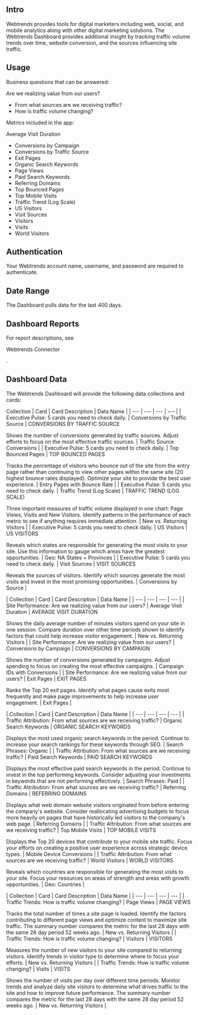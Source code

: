 

Intro
-------

Webtrends provides tools for digital marketers including web, social, and mobile analytics along with other digital marketing solutions. The Webtrends Dashboard provides additional insight by tracking traffic volume trends over time, website conversion, and the sources influencing site traffic.


 Usage
-------

Business questions that can be answered:

 Are we realizing value from our users?
* From what sources are we receiving traffic?
* How is traffic volume changing?

Metrics included in the app:

 Average Visit Duration
* Conversions by Campaign
* Conversions by Traffic Source
* Exit Pages
* Organic Search Keywords
* Page Views
* Paid Search Keywords
* Referring Domains
* Top Bounced Pages
* Top Mobile Visits
* Traffic Trend (Log Scale)
* US Visitors
* Visit Sources
* Visitors
* Visits
* World Visitors

Authentication
----------------

Your Webtrends account name, username, and password are required to authenticate.


 Date Range
------------

The Dashboard pulls data for the last 400 days.


 Dashboard Reports
-------------------

For report descriptions, see

Webtrends Connector

.


 Dashboard Data
----------------

The Webtrends Dashboard will provide the following data collections and cards:


 Collection
  |
 Card
  |
 Card Description
  |
 Data Name
  |
| --- | --- | --- | --- |
|
 Executive Pulse: 5 cards you need to check daily.
  |
 Conversions by Traffic Source
  |
 CONVERSIONS BY TRAFFIC SOURCE

Shows the number of conversions generated by traffic sources. Adjust efforts to focus on the most effective traffic sources.
  |
 Traffic Source Conversions
  |
|
 Executive Pulse: 5 cards you need to check daily.
  |
 Top Bounced Pages
  |
 TOP BOUNCED PAGES

Tracks the percentage of visitors who bounce out of the site from the entry page rather than continuing to view other pages within the same site (20 highest bounce rates displayed). Optimize your site to provide the best user experience.
  |
 Entry Pages with Bounce Rate
  |
|
 Executive Pulse: 5 cards you need to check daily.
  |
 Traffic Trend (Log Scale)
  |
 TRAFFIC TREND (LOG SCALE)

Three important measures of traffic volume displayed in one chart: Page Views, Visits and New Visitors. Identify patterns in the performance of each metric to see if anything requires immediate attention.
  |
 New vs. Returning Visitors
  |
|
 Executive Pulse: 5 cards you need to check daily.
  |
 US Visitors
  |
 US VISITORS

Reveals which states are responsible for generating the most visits to your site. Use this information to gauge which areas have the greatest opportunities.
  |
 Geo: NA States + Provinces
  |
|
 Executive Pulse: 5 cards you need to check daily.
  |
 Visit Sources
  |
 VISIT SOURCES

Reveals the sources of visitors. Identify which sources generate the most visits and invest in the most promising opportunities.
  |
 Conversions by Source
  |


|
 Collection
  |
 Card
  |
 Card Description
  |
 Data Name
  |
| --- | --- | --- | --- |
|
 Site Performance: Are we realizing value from our users?
  |
 Average Visit Duration
  |
 AVERAGE VISIT DURATION

Shows the daily average number of minutes visitors spend on your site in one session. Compare duration over other time periods shown to identify factors that could help increase visitor engagement.
  |
 New vs. Returning Visitors
  |
|
 Site Performance: Are we realizing value from our users?
  |
 Conversions by Campaign
  |
 CONVERSIONS BY CAMPAIGN

Shows the number of conversions generated by campaigns. Adjust spending to focus on creating the most effective campaigns.
  |
 Campaign IDs with Conversions
  |
|
 Site Performance: Are we realizing value from our users?
  |
 Exit Pages
  |
 EXIT PAGES

Ranks the Top 20 exit pages. Identify what pages cause exits most frequently and make page improvements to help increase user engagement.
  |
 Exit Pages
  |


|
 Collection
  |
 Card
  |
 Card Description
  |
 Data Name
  |
| --- | --- | --- | --- |
|
 Traffic Attribution: From what sources are we receiving traffic?
  |
 Organic Search Keywords
  |
 ORGANIC SEARCH KEYWORDS

Displays the most used organic search keywords in the period. Continue to increase your search rankings for these keywords through SEO.
  |
 Search Phrases: Organic
  |
|
 Traffic Attribution: From what sources are we receiving traffic?
  |
 Paid Search Keywords
  |
 PAID SEARCH KEYWORDS

Displays the most effective paid search keywords in the period. Continue to invest in the top performing keywords. Consider adjusting your investments in keywords that are not performing effectively.
  |
 Search Phrases: Paid
  |
|
 Traffic Attribution: From what sources are we receiving traffic?
  |
 Referring Domains
  |
 REFERRING DOMAINS

Displays what web domain website visitors originated from before entering the company's website. Consider reallocating advertising budgets to focus more heavily on pages that have historically led visitors to the company's web page.
  |
 Referring Domains
  |
|
 Traffic Attribution: From what sources are we receiving traffic?
  |
 Top Mobile Visits
  |
 TOP MOBILE VISITS

Displays the Top 20 devices that contribute to your mobile site traffic. Focus your efforts on creating a positive user experience across strategic device types.
  |
 Mobile Device Conversions
  |
|
 Traffic Attribution: From what sources are we receiving traffic?
  |
 World Visitors
  |
 WORLD VISITORS

Reveals which countries are responsible for generating the most visits to your site. Focus your resources on areas of strength and areas with growth opportunities.
  |
 Geo: Countries
  |


|
 Collection
  |
 Card
  |
 Card Description
  |
 Data Name
  |
| --- | --- | --- | --- |
|
 Traffic Trends: How is traffic volume changing?
  |
 Page Views
  |
 PAGE VIEWS

Tracks the total number of times a site page is loaded. Identify the factors contributing to different page views and optimize content to maximize site traffic. The summary number compares the metric for the last 28 days with the same 28 day period 52 weeks ago.
  |
 New vs. Returning Visitors
  |
|
 Traffic Trends: How is traffic volume changing?
  |
 Visitors
  |
 VISITORS

Measures the number of new visitors to your site compared to returning visitors. Identify trends in visitor type to determine where to focus your efforts.
  |
 New vs. Returning Visitors
  |
|
 Traffic Trends: How is traffic volume changing?
  |
 Visits
  |
 VISITS

Shows the number of visits per day over different time periods. Monitor trends and analyze daily site visitors to determine what drives traffic to the site and how to improve future performance. The summary number compares the metric for the last 28 days with the same 28 day period 52 weeks ago.
  |
 New vs. Returning Visitors
  |


